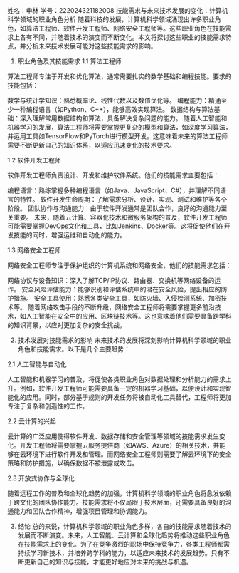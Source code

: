 姓名：申林                   学号：222024321182008
技能需求与未来技术发展的变化：计算机科学领域的职业角色分析
随着科技的发展，计算机科学领域涌现出许多职业角色，如算法工程师、软件开发工程师、网络安全工程师等。这些职业角色在技能需求上各有不同，并随着技术的演变而不断变化。本文将探讨这些职业的技能需求特点，并分析未来技术发展可能对这些技能需求的影响。

1. 职业角色及其技能需求
1.1 算法工程师

算法工程师专注于开发和优化算法，通常需要扎实的数学基础和编程技能。要求的技能包括：

数学与统计学知识：熟悉概率论、线性代数以及数值优化等。
编程能力：精通至少一种编程语言（如Python、C++），能够高效实现算法。
数据结构与算法基础：深入理解常用数据结构和算法，具备解决复杂问题的能力。
随着人工智能和机器学习的发展，算法工程师将需要掌握更复杂的模型和算法，如深度学习算法，并运用工具如TensorFlow和PyTorch进行模型开发。这意味着未来的算法工程师需要不断更新自己的知识体系，以适应迅速变化的技术要求。

1.2 软件开发工程师

软件开发工程师负责设计、开发和维护软件系统。他们的技能需求主要包括：

编程语言：熟练掌握多种编程语言（如Java、JavaScript、C#），并理解不同语言的特性。
软件开发生命周期：了解需求分析、设计、实现、测试和维护等各个阶段。
团队协作与沟通能力：由于软件开发通常是团队合作，良好的沟通能力至关重要。
未来，随着云计算、容器化技术和微服务架构的普及，软件开发工程师可能需要掌握DevOps文化和工具，比如Jenkins、Docker等。这将促使他们在开发技能的同时，增强运维和自动化的能力。

1.3 网络安全工程师

网络安全工程师专注于保护组织的计算机系统和网络安全，他们的技能需求包括：

网络协议与设备知识：深入了解TCP/IP协议、路由器、交换机等网络设备的运作。
安全风险评估能力：能够识别和评估系统中的潜在安全风险，提出相应的防护措施。
安全工具使用：熟悉各类安全工具，如防火墙、入侵检测系统、加密技术等。
随着网络攻击手段的不断升级，网络安全工程师将需要掌握更多前沿技术，如人工智能在安全中的应用、区块链技术等。这也意味着他们需要具备跨学科的知识背景，以应对更加复杂的安全挑战。

2. 技术发展对技能需求的影响
未来技术的发展将深刻影响计算机科学领域的职业角色和技能需求。以下是几个主要趋势：

2.1 人工智能与自动化

人工智能和机器学习的普及，将促使各类职业角色对数据处理和分析能力的需求上升。例如，软件开发工程师可能需要具备一定的机器学习基础，以便设计和实现智能化的应用。同时，部分基于规则的开发任务将被自动化工具替代，工程师将更加专注于复杂和创造性的工作。

2.2 云计算的兴起

云计算的广泛应用使得软件开发、数据存储和安全管理等领域的技能需求发生变化。开发工程师将需要掌握云服务提供商（如AWS、Azure）的相关技术，并能够在云环境下进行软件开发和管理。而网络安全工程师则需要了解云环境下的安全策略和防护措施，以确保数据不被泄露或攻击。

2.3 开放式协作与全球化

随着远程工作的普及和全球化趋势的加强，计算机科学领域的职业角色将愈发依赖于跨文化的团队协作能力。技能需求将不仅局限于技术层面，还需要具备良好的沟通能力和团队合作精神，增强项目管理和协调能力。

3. 结论
总的来说，计算机科学领域的职业角色多样，各自的技能需求随着技术的发展而不断演变。未来，人工智能、云计算和全球化趋势将推动这些职业角色在技能需求上的变化。为了在竞争激烈的职场中保持竞争力，各类工程师都需持续学习新技术，并培养跨学科的能力，以适应未来技术的发展趋势。只有不断更新自己的知识与技能，才能更好地应对未来的挑战与机遇。
